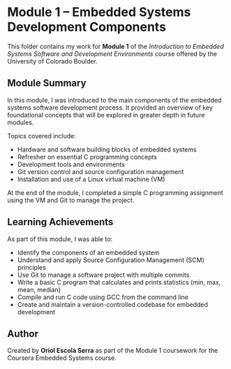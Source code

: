 # Module 1 – Embedded Systems Development Components

This folder contains my work for **Module 1** of the *Introduction to Embedded Systems Software and Development Environments* course offered by the University of Colorado Boulder.

## Module Summary

In this module, I was introduced to the main components of the embedded systems software development process. It provided an overview of key foundational concepts that will be explored in greater depth in future modules.

Topics covered include:

- Hardware and software building blocks of embedded systems  
- Refresher on essential C programming concepts  
- Development tools and environments  
- Git version control and source configuration management  
- Installation and use of a Linux virtual machine (VM)

At the end of the module, I completed a simple C programming assignment using the VM and Git to manage the project.

## Learning Achievements

As part of this module, I was able to:

- Identify the components of an embedded system  
- Understand and apply Source Configuration Management (SCM) principles  
- Use Git to manage a software project with multiple commits  
- Write a basic C program that calculates and prints statistics (min, max, mean, median)  
- Compile and run C code using GCC from the command line  
- Create and maintain a version-controlled codebase for embedded development

## Author

Created by **Oriol Escolà Serra** as part of the Module 1 coursework for the Coursera Embedded Systems course.
